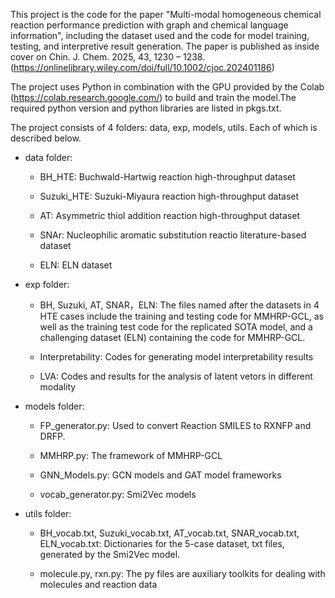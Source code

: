 This project is the code for the paper "Multi-modal homogeneous chemical reaction performance prediction with graph and chemical language information", including the dataset used and the code for model training, testing, and interpretive result generation. The paper is published as inside cover on Chin. J. Chem. 2025, 43, 1230 – 1238. (https://onlinelibrary.wiley.com/doi/full/10.1002/cjoc.202401186)

The project uses Python in combination with the GPU provided by the Colab (https://colab.research.google.com/) to build and train the model.The required python version and python libraries are listed in pkgs.txt.

The project consists of 4 folders: data, exp, models, utils. Each of which is described below.

* data folder:

  * BH_HTE: Buchwald-Hartwig reaction high-throughput dataset

  * Suzuki_HTE: Suzuki-Miyaura reaction high-throughput dataset

  * AT: Asymmetric thiol addition reaction high-throughput dataset

  * SNAr: Nucleophilic aromatic substitution reactio literature-based dataset

  * ELN: ELN dataset

* exp folder:

  * BH, Suzuki, AT, SNAR，ELN: The files named after the datasets in 4 HTE cases include the training and testing code for MMHRP-GCL, as well as the training test code for the replicated SOTA model, and a challenging dataset (ELN) containing the code for MMHRP-GCL.

  * Interpretability: Codes for generating model interpretability results
 
  * LVA: Codes and results for the analysis of latent vetors in different modality

* models folder:

  * FP_generator.py: Used to convert Reaction SMILES to RXNFP and DRFP.

  * MMHRP.py: The framework of MMHRP-GCL

  * GNN_Models.py: GCN models and GAT model frameworks

  * vocab_generator.py: Smi2Vec models


* utils folder: 

  * BH_vocab.txt, Suzuki_vocab.txt, AT_vocab.txt, SNAR_vocab.txt, ELN_vocab.txt: Dictionaries for the 5-case dataset, txt files, generated by the Smi2Vec model. 

  * molecule.py, rxn.py: The py files are auxiliary toolkits for dealing with molecules and reaction data


